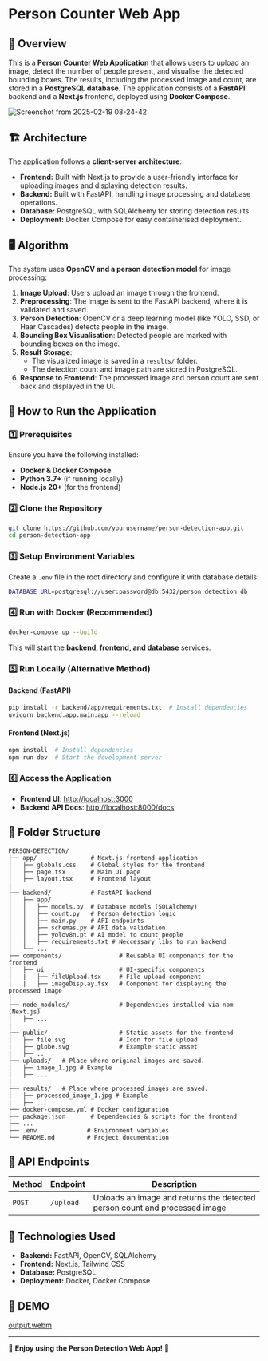 # Person Counter Web App

## 📌 Overview
This is a **Person Counter Web Application** that allows users to upload an image, detect the number of people present, and visualise the detected bounding boxes. The results, including the processed image and count, are stored in a **PostgreSQL database**. The application consists of a **FastAPI** backend and a **Next.js** frontend, deployed using **Docker Compose**.

![Screenshot from 2025-02-19 08-24-42](https://github.com/user-attachments/assets/3183f68d-4435-49c3-b94a-3afa676d3c43)

## 🏗️ Architecture

The application follows a **client-server architecture**:

- **Frontend:** Built with Next.js to provide a user-friendly interface for uploading images and displaying detection results.
- **Backend:** Built with FastAPI, handling image processing and database operations.
- **Database:** PostgreSQL with SQLAlchemy for storing detection results.
- **Deployment:** Docker Compose for easy containerised deployment.

## 🖥️ Algorithm
The system uses **OpenCV and a person detection model** for image processing:

1. **Image Upload**: Users upload an image through the frontend.
2. **Preprocessing**: The image is sent to the FastAPI backend, where it is validated and saved.
3. **Person Detection**: OpenCV or a deep learning model (like YOLO, SSD, or Haar Cascades) detects people in the image.
4. **Bounding Box Visualisation**: Detected people are marked with bounding boxes on the image.
5. **Result Storage**:
   - The visualized image is saved in a `results/` folder.
   - The detection count and image path are stored in PostgreSQL.
6. **Response to Frontend**: The processed image and person count are sent back and displayed in the UI.

## 🚀 How to Run the Application

### 1️⃣ Prerequisites
Ensure you have the following installed:
- **Docker & Docker Compose**
- **Python 3.7+** (if running locally)
- **Node.js 20+** (for the frontend)

### 2️⃣ Clone the Repository
```sh
git clone https://github.com/yourusername/person-detection-app.git
cd person-detection-app
```

### 3️⃣ Setup Environment Variables
Create a `.env` file in the root directory and configure it with database details:
```sh
DATABASE_URL=postgresql://user:password@db:5432/person_detection_db
```

### 4️⃣ Run with Docker (Recommended)
```sh
docker-compose up --build
```
This will start the **backend, frontend, and database** services.

### 5️⃣ Run Locally (Alternative Method)
#### Backend (FastAPI)
```sh
pip install -r backend/app/requirements.txt  # Install dependencies
uvicorn backend.app.main:app --reload
```

#### Frontend (Next.js)
```sh
npm install  # Install dependencies
npm run dev  # Start the development server
```

### 6️⃣ Access the Application
- **Frontend UI**: [http://localhost:3000](http://localhost:3000)
- **Backend API Docs**: [http://localhost:8000/docs](http://localhost:8000/docs)

## 📂 Folder Structure
```
PERSON-DETECTION/
├── app/               # Next.js frontend application 
│   ├── globals.css    # Global styles for the frontend
│   ├── page.tsx       # Main UI page
│   ├── layout.tsx     # Frontend layout
|
├── backend/           # FastAPI backend
│   ├── app/
│   │   ├── models.py  # Database models (SQLAlchemy)
│   │   ├── count.py   # Person detection logic
│   │   ├── main.py    # API endpoints
│   │   ├── schemas.py # API data validation
│   │   ├── yolov8n.pt # AI model to count people
│   │   ├── requirements.txt # Neccessary libs to run backend
│   └── ...
├── components/                # Reusable UI components for the frontend
|   ├── ui                     # UI-specific components
|   |   ├── fileUpload.tsx     # File upload component
|   |   ├── imageDisplay.tsx   # Component for displaying the processed image
|
├── node_modules/              # Dependencies installed via npm (Next.js)
│   ├── ...
|
├── public/                    # Static assets for the frontend
|   ├── file.svg               # Icon for file upload
|   ├── globe.svg              # Example static asset
|   ├── ..
├── uploads/   # Place where original images are saved.
|   ├── image_1.jpg # Example
|   ├── ...
|
├── results/   # Place where processed images are saved.
|   ├── processed_image_1.jpg # Example
|   ├── ...
├── docker-compose.yml # Docker configuration
├── package.json       # Dependencies & scripts for the frontend
├── ...
├── .env              # Environment variables
└── README.md         # Project documentation
```

## 🎯 API Endpoints
| Method | Endpoint  | Description |
|--------|----------|-------------|
| `POST` | `/upload` | Uploads an image and returns the detected person count and processed image |

## 🔧 Technologies Used
- **Backend:** FastAPI, OpenCV, SQLAlchemy
- **Frontend:** Next.js, Tailwind CSS
- **Database:** PostgreSQL
- **Deployment:** Docker, Docker Compose


## 🎥 DEMO 


[output.webm](https://github.com/user-attachments/assets/731eedbc-1d45-4a24-afcf-33fdefa5e446)

---
🚀 **Enjoy using the Person Detection Web App!** 🎉

